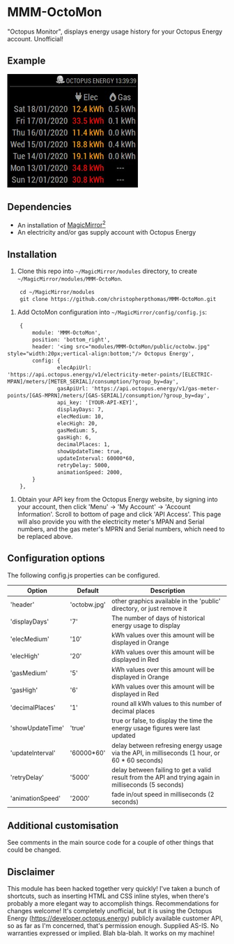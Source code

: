 # MMM-OctoMon

"Octopus Monitor", displays energy usage history for your Octopus Energy account. Unofficial!

## Example

![screenshot](screenshot.jpg)

## Dependencies

* An installation of [MagicMirror<sup>2</sup>](https://github.com/MichMich/MagicMirror)
* An electricity and/or gas supply account with Octopus Energy

## Installation

1. Clone this repo into `~/MagicMirror/modules` directory, to create `~/MagicMirror/modules/MMM-OctoMon`.

```
	cd ~/MagicMirror/modules
	git clone https://github.com/christopherpthomas/MMM-OctoMon.git
```

1. Add OctoMon configuration into `~/MagicMirror/config/config.js`:

```
	{
		module: 'MMM-OctoMon',
		position: 'bottom_right',
		header: '<img src="modules/MMM-OctoMon/public/octobw.jpg" style="width:20px;vertical-align:bottom;"/> Octopus Energy',
		config: {
				elecApiUrl: 'https://api.octopus.energy/v1/electricity-meter-points/[ELECTRIC-MPAN]/meters/[METER_SERIAL]/consumption/?group_by=day',
				gasApiUrl: 'https://api.octopus.energy/v1/gas-meter-points/[GAS-MPRN]/meters/[GAS-SERIAL]/consumption/?group_by=day',
				api_key: '[YOUR-API-KEY]',
				displayDays: 7,
				elecMedium: 10,
				elecHigh: 20,
				gasMedium: 5,
				gasHigh: 6,
				decimalPlaces: 1,
				showUpdateTime: true,
				updateInterval: 60000*60,
				retryDelay: 5000,
				animationSpeed: 2000,
		}
	},
```

1. Obtain your API key from the Octopus Energy website, by signing into your account, then click 'Menu' -> 'My Account' -> 'Account Information'. Scroll to bottom of page and click 'API Access'. This page will also provide you with the electricity meter's MPAN and Serial numbers, and the gas meter's MPRN and Serial numbers, which need to be replaced above.

## Configuration options

The following config.js properties can be configured.

| **Option** | **Default** | **Description** |
| --- | --- | --- |
| 'header' | 'octobw.jpg' | other graphics available in the 'public' directory, or just remove it |
| 'displayDays' | '7' | The number of days of historical energy usage to display |
| 'elecMedium' | '10' | kWh values over this amount will be displayed in Orange |
| 'elecHigh' | '20' | kWh values over this amount will be displayed in Red |
| 'gasMedium' | '5' | kWh values over this amount will be displayed in Orange |
| 'gasHigh' | '6' | kWh values over this amount will be displayed in Red |
| 'decimalPlaces' | '1' | round all kWh values to this number of decimal places |
| 'showUpdateTime' | 'true' | true or false, to display the time the energy usage figures were last updated |
| 'updateInterval' | '60000\*60' | delay between refresing energy usage via the API, in milliseconds (1 hour, or 60 * 60 seconds) |
| 'retryDelay' | '5000' | delay between failing to get a valid result from the API and trying again in milliseconds (5 seconds) |
| 'animationSpeed' | '2000' | fade in/out speed in milliseconds (2 seconds) |

## Additional customisation

See comments in the main source code for a couple of other things that could be changed.

## Disclaimer

This module has been hacked together very quickly! I've taken a bunch of shortcuts, such as inserting HTML and CSS inline styles, when there's probably a more elegant way to accomplish things. Recommendations for changes welcome! It's completely unofficial, but it is using the Octopus Energy (https://developer.octopus.energy) publicly available customer API, so as far as I'm concerned, that's permission enough. Supplied AS-IS. No warranties expressed or implied. Blah bla-blah. It works on my machine!
